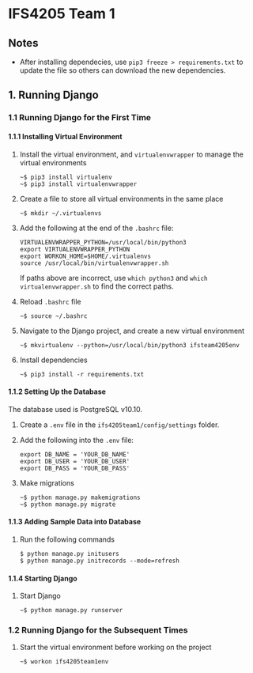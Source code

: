 # IFS4205 Team 1

## Notes

+ After installing dependecies, use `pip3 freeze > requirements.txt` to update the file so others can download the new dependencies.

## 1. Running Django

### 1.1 Running Django for the First Time

#### 1.1.1 Installing Virtual Environment

1. Install the virtual environment, and `virtualenvwrapper` to manage the virtual environments

   ```
   ~$ pip3 install virtualenv
   ~$ pip3 install virtualenvwrapper
   ```

2. Create a file to store all virtual environments in the same place

   `~$ mkdir ~/.virtualenvs`

3. Add the following at the end of the `.bashrc` file:

   ```
   VIRTUALENVWRAPPER_PYTHON=/usr/local/bin/python3
   export VIRTUALENVWRAPPER_PYTHON
   export WORKON_HOME=$HOME/.virtualenvs
   source /usr/local/bin/virtualenvwrapper.sh
   ```

   If paths above are incorrect, use `which python3` and `which virtualenvwrapper.sh` to find the correct paths.

4. Reload `.bashrc` file

   `~$ source ~/.bashrc`

5. Navigate to the Django project, and create a new virtual environment

   `~$ mkvirtualenv --python=/usr/local/bin/python3 ifsteam4205env`

6. Install dependencies

   `~$ pip3 install -r requirements.txt`

#### 1.1.2 Setting Up the Database

The database used is PostgreSQL v10.10.

1. Create a `.env` file in the `ifs4205team1/config/settings` folder.

2. Add the following into the `.env` file:

   ```
   export DB_NAME = 'YOUR_DB_NAME'
   export DB_USER = 'YOUR_DB_USER'
   export DB_PASS = 'YOUR_DB_PASS'
   ```

3. Make migrations

   ```
   ~$ python manage.py makemigrations
   ~$ python manage.py migrate
   ```

#### 1.1.3 Adding Sample Data into Database   

1. Run the following commands

   ```
   $ python manage.py initusers
   $ python manage.py initrecords --mode=refresh
   ```

#### 1.1.4 Starting Django

1. Start Django

   `~$ python manage.py runserver`

### 1.2 Running Django for the Subsequent Times

1. Start the virtual environment before working on the project

   `~$ workon ifs4205team1env`